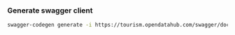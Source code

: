 <!--
SPDX-FileCopyrightText: NOI Techpark <digital@noi.bz.it>

SPDX-License-Identifier: CC0-1.0
-->

### Generate swagger client

```bash
swagger-codegen generate -i https://tourism.opendatahub.com/swagger/docs/V1 -l typescript-axios -o tourism
```